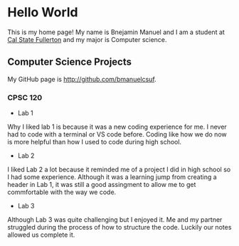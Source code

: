# Hello World

This is my home page! My name is Bnejamin Manuel and I am a student at [Cal State Fullerton](http://www.fullerton.edu/) and my major is Computer science.

## Computer Science Projects

My GitHub page is http://github.com/bmanuelcsuf.

### CPSC 120

* Lab 1

Why I liked lab 1 is because it was a new coding experience for me. I never had to code with a terminal or VS code before. Coding like how we do now is more helpful than how I used to code during high school.

* Lab 2

I liked Lab 2 a lot because it reminded me of a project I did in high school so I had some experience. Although it was a learning jump from creating a header in Lab 1, it was still a good assingment to allow me to get commfortable with the way we code.

* Lab 3

Although Lab 3 was quite challenging but I enjoyed it. Me and my partner struggled during the process of how to structure the code. Luckily our notes allowed us complete it.

